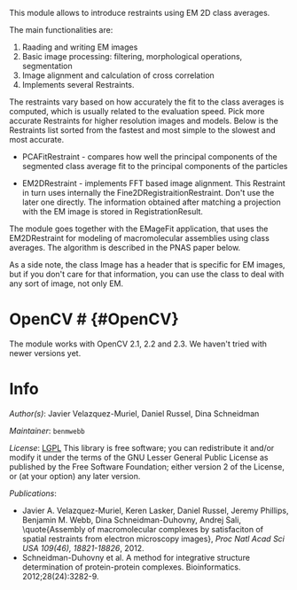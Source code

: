 This module allows to introduce restraints using EM 2D class averages.

The main functionalities are:
1. Raading and writing EM images
2. Basic image processing: filtering, morphological operations, segmentation
3. Image alignment and calculation of cross correlation
4. Implements several Restraints.

The restraints vary based on how accurately the fit to the class
averages is computed, which is usually related to the evaluation
speed. Pick more accurate Restraints for higher resolution images and
models. Below is the Restraints list sorted from the fastest and most
simple to the slowest and most accurate.

- PCAFitRestraint - compares how well the principal components of the
  segmented class average fit to the principal components of the
  particles

- EM2DRestraint - implements FFT based image alignment. This Restraint
in turn uses internally the Fine2DRegistraitionRestraint. Don't use
the later one directly. The information obtained after matching a
projection with the EM image is stored in RegistrationResult.

The module goes together with the EMageFit application, that uses the
EM2DRestraint for modeling of macromolecular assemblies using class
averages. The algorithm is described in the PNAS paper below.

As a side note, the class Image has a header that is specific for EM
images, but if you don't care for that information, you can use the
class to deal with any sort of image, not only EM.

# OpenCV # {#OpenCV}
The module works with OpenCV 2.1, 2.2 and 2.3. We haven't tried with newer versions yet.

# Info

_Author(s)_: Javier Velazquez-Muriel, Daniel Russel, Dina Schneidman

_Maintainer_: `benmwebb`

_License_: [LGPL](http://www.gnu.org/licenses/old-licenses/lgpl-2.1.html)
This library is free software; you can redistribute it and/or
modify it under the terms of the GNU Lesser General Public
License as published by the Free Software Foundation; either
version 2 of the License, or (at your option) any later version.

_Publications_:
 - Javier A. Velazquez-Muriel, Keren Lasker, Daniel Russel, Jeremy Phillips, Benjamin M. Webb, Dina Schneidman-Duhovny, Andrej Sali, \quote{Assembly of macromolecular complexes by satisfaciton of spatial restraints from electron microscopy images}, <em>Proc Natl Acad Sci USA 109(46), 18821-18826</em>, 2012.
 - Schneidman-Duhovny et al. A method for integrative structure determination of protein-protein complexes. Bioinformatics. 2012;28(24):3282-9.
